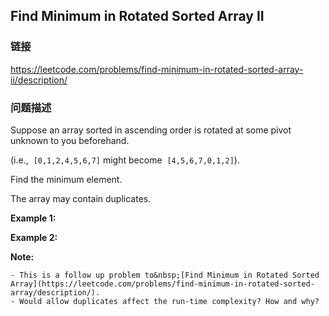 ## Find Minimum in Rotated Sorted Array II  
### 链接  
https://leetcode.com/problems/find-minimum-in-rotated-sorted-array-ii/description/  
### 问题描述
Suppose an array sorted in ascending order is rotated at some pivot unknown to you beforehand.

(i.e., &nbsp;`[0,1,2,4,5,6,7]`&nbsp;might become &nbsp;`[4,5,6,7,0,1,2]`).

Find the minimum element.

The array may contain duplicates.

**Example 1:**

**Example 2:**

**Note:**

	- This is a follow up problem to&nbsp;[Find Minimum in Rotated Sorted Array](https://leetcode.com/problems/find-minimum-in-rotated-sorted-array/description/).
	- Would allow duplicates affect the run-time complexity? How and why?
